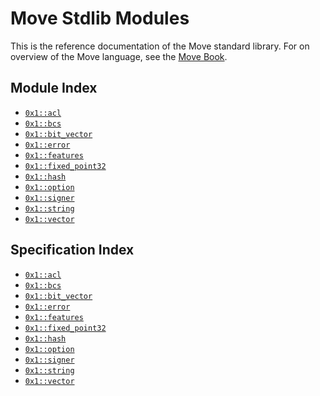 
<a id="@Move_Stdlib_Modules_0"></a>

# Move Stdlib Modules


This is the reference documentation of the Move standard library.
For on overview of the Move language, see the [Move Book][move-book].


<a id="@Module_Index_1"></a>

## Module Index


-  [`0x1::acl`](acl.md#0x1_acl)
-  [`0x1::bcs`](bcs.md#0x1_bcs)
-  [`0x1::bit_vector`](bit_vector.md#0x1_bit_vector)
-  [`0x1::error`](error.md#0x1_error)
-  [`0x1::features`](features.md#0x1_features)
-  [`0x1::fixed_point32`](fixed_point32.md#0x1_fixed_point32)
-  [`0x1::hash`](hash.md#0x1_hash)
-  [`0x1::option`](option.md#0x1_option)
-  [`0x1::signer`](signer.md#0x1_signer)
-  [`0x1::string`](string.md#0x1_string)
-  [`0x1::vector`](vector.md#0x1_vector)



<a id="@Specification_Index_2"></a>

## Specification Index


-  [`0x1::acl`](acl.md#specification)
-  [`0x1::bcs`](bcs.md#specification)
-  [`0x1::bit_vector`](bit_vector.md#specification)
-  [`0x1::error`](error.md#specification)
-  [`0x1::features`](features.md#specification)
-  [`0x1::fixed_point32`](fixed_point32.md#specification)
-  [`0x1::hash`](hash.md#specification)
-  [`0x1::option`](option.md#specification)
-  [`0x1::signer`](signer.md#specification)
-  [`0x1::string`](string.md#specification)
-  [`0x1::vector`](vector.md#specification)


[move-book]: https://aptos.dev/move/book/SUMMARY
